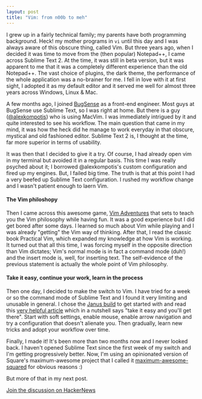 ```yaml
---
layout: post
title: "Vim: from n00b to meh"
---
```


I grew up in a fairly technical family; my parents have both programming background. Heck! my mother programs in ```vi``` until this day and I was always aware of this obscure thing, called Vim. But three years ago, when I decided it was time to move from the (then popular) Notepad++, I came across Sublime Text 2. At the time, it was still in beta version, but it was apparent to me that it was a completely different experience than the old Notepad++. The vast choice of plugins, the dark theme, the performance of the whole application was a no-brainer for me. I fell in love with it at first sight, I adopted it as my default editor and it served me well for almost three years across Windows, Linux & Mac.

A few months ago, I joined [BugSense](http://www.bugsense.com/) as a front-end engineer. Most guys at BugSense use Sublime Text, so I was right at home. But there is a guy ([@alexkompotis](http://twitter.com/alexkompotis)) who is using MacVim. I was immediately intrigued by it and quite interested to see his workflow. The main question that came in my mind, it was how the heck did he manage to work everyday in that obscure, mystical and old fashioned editor. Sublime Text 2 is, I thought at the time, far more superior in terms of usability.

It was then that I decided to give it a try. Of course, I had already open vim in my terminal but avoided it in a regular basis. This time I was really psyched about it; I borrowed @alexkompotis's custom configuration and fired up my engines. But, I failed big time. The truth is that at this point I had a very beefed up Sublime Text configuration. I rushed my workflow change and I wasn't patient enough to laern Vim.

#### The Vim philoshopy

Then I came across this awesome game, [Vim Adventures](http://vim-adventures.com/) that sets to teach you the Vim philosophy while having fun. It was a good experience but I did get bored after some days. I learned so much about Vim while playing and I was already "getting" the Vim way of thinking. After that, I read the classic book Practical Vim, which expanded my knowledge at how Vim is working. It turned out that all this time, I was forcing myself in the opposite direction than Vim dictates; Vim's normal mode is in fact a command mode (duh!) and the insert mode is, well, for inserting text. The self-evidence of the previous statement is actually the whole point of Vim philosophy.

#### Take it easy, continue your work, learn in the process

Then one day, I decided to make the switch to Vim. I have tried for a week or so the command mode of Sublime Text and I found it very limiting and unusable in general. I chose the [Janus build](https://github.com/carlhuda/janus) to get started with and read this [very helpful article](http://yehudakatz.com/2010/07/29/everyone-who-tried-to-convince-me-to-use-vim-was-wrong/) which in a nutshell says "take it easy and you'll get there". Start with soft settings, enable mouse, enable arrow navigation and try a configuration that doesn't alienate you. Then gradually, learn new tricks and adopt your workflow over time.

Finally, I made it! It's been more than two months now and I never looked back. I haven't opened Sublime Text since the first week of my switch and I'm getting progressively better. Now, I'm using an opinionated version of Square's maximum-awesome project that I called it [maximum-awesome-squared](https://github.com/tsironis/maximum-awesome-squared) for obvious reasons :)

But more of that in my next post.

[Join the discussion on HackerNews](https://news.ycombinator.com/item?id=6425024)
